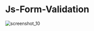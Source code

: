 # Js-Form-Validation

![screenshot_10](https://user-images.githubusercontent.com/40438075/52896412-c5632800-31f1-11e9-8e32-f63e9f606115.png)

